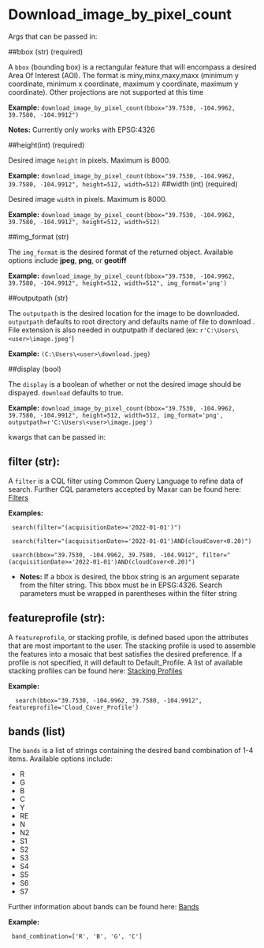 **Download_image_by_pixel_count**
==================

Args that can be passed in:

##bbox (str) (required)

  A ``bbox`` (bounding box) is a rectangular feature that will encompass a desired Area Of Interest (AOI).
  The format is miny,minx,maxy,maxx (minimum y coordinate, minimum x coordinate, maximum y coordinate, maximum y coordinate). Other projections are not supported at this time

   **Example:**
     ``download_image_by_pixel_count(bbox="39.7530, -104.9962, 39.7580, -104.9912")``
	 
**Notes:**
     Currently only works with EPSG:4326

##height(int) (required)

  Desired image ``height`` in pixels. Maximum is 8000.

   **Example:**
     ``download_image_by_pixel_count(bbox="39.7530, -104.9962, 39.7580, -104.9912", height=512, width=512)``
##width (int) (required)

  Desired image ``width`` in pixels. Maximum is 8000.

   **Example:**
     ``download_image_by_pixel_count(bbox="39.7530, -104.9962, 39.7580, -104.9912", height=512, width=512)``


##img_format (str)

  The ``img_format`` is the desired format of the returned object. Available options include **jpeg**, **png**, or **geotiff**

   **Example:**
     ``download_image_by_pixel_count(bbox="39.7530, -104.9962, 39.7580, -104.9912", height=512, width=512", img_format='png')``

##outputpath (str)
 
 The ``outputpath`` is the desired location for the image to be downloaded. ``outputpath`` defaults to root directory and defaults name of file to download . File extension is also needed in outputpath if declared (ex: ``r'C:\Users\<user>\image.jpeg'``)
	
   **Example:**
		``(C:\Users\<user>\download.jpeg)``

##display (bool)

  The ``display`` is a boolean of whether or not the desired image should be dispayed. ``download`` defaults to true. 

   **Example:**
     ``download_image_by_pixel_count(bbox="39.7530, -104.9962, 39.7580, -104.9912", height=512, width=512, img_format='png', outputpath=r'C:\Users\<user>\image.jpeg')``
	 
kwargs that can be passed in:

## filter (str):

  A ``filter`` is a CQL filter using Common Query Language to refine data of search. Further CQL parameters accepted by Maxar can be
  found here: [Filters](https://securewatchdocs.maxar.com/en-us/Miscellaneous/DevGuides/Common_Query_Language/Query.htm?Highlight=cql_)

   **Examples:**
   
     search(filter="(acquisitionDate>='2022-01-01')")
     
	 search(filter="(acquisitionDate>='2022-01-01')AND(cloudCover<0.20)")

     search(bbox="39.7530, -104.9962, 39.7580, -104.9912", filter="(acquisitionDate>='2022-01-01')AND(cloudCover<0.20)")

   * **Notes:** 
      If a bbox is desired, the bbox string is an argument separate from the filter string. This bbox must be in EPSG:4326.
      Search parameters must be wrapped in parentheses within the filter string

## featureprofile (str): 
  
  A ``featureprofile``, or stacking profile, is defined based upon the attributes that are most important to the user. The stacking
  profile is used to assemble the features into a mosaic that best satisfies the desired preference. If a profile is not specified, it 
  will default to Default_Profile. A list of available stacking profiles can be found here: [Stacking Profiles](https://securewatchdocs.maxar.com/en-us/Miscellaneous/DevGuides/Stacking_Profiles/stack_profiles.htm)


   **Example:**
	
      search(bbox="39.7530, -104.9962, 39.7580, -104.9912", featureprofile='Cloud_Cover_Profile')

## bands (list)

  The ``bands`` is a list of strings containing the desired band combination of 1-4 items. Available options include:

   * R
   * G
   * B
   * C
   * Y
   * RE
   * N
   * N2
   * S1
   * S2
   * S3
   * S4
   * S5
   * S6
   * S7

  Further information about bands can be found here: [Bands](https://securewatchdocs.maxar.com/en-us/Miscellaneous/DevGuides/WMTS/WMTS_GetTile.htm#TheBandsParameter)

   **Example:**
   
     band_combination=['R', 'B', 'G', 'C']